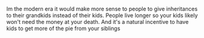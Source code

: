 Im the modern era it would make more sense to people to give inheritances to their grandkids instead of their kids. People live longer so your kids likely won't need the money at your death. And it's a natural incentive to have kids to get more of the pie from your siblings

